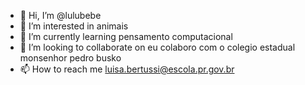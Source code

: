 - 👋 Hi, I’m @lulubebe
- 👀 I’m interested in animais 
- 🌱 I’m currently learning pensamento computacional
- 💞️ I’m looking to collaborate on eu colaboro com o colegio estadual monsenhor pedro busko
- 📫 How to reach me luisa.bertussi@escola.pr.gov.br

<!---
lulubebe/lulubebe is a ✨ special ✨ repository because its `README.md` (this file) appears on your GitHub profile.
You can click the Preview link to take a look at your changes.
--->

